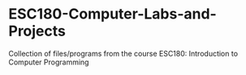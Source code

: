 # ESC180-Computer-Labs-and-Projects
Collection of files/programs from the course ESC180: Introduction to Computer Programming

